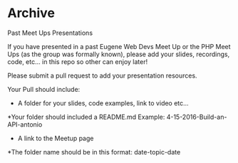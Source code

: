 # Archive
Past Meet Ups Presentations

If you have presented in a past Eugene Web Devs Meet Up or the PHP Meet Ups (as the group was formally known),
please add your slides, recordings, code, etc... in this repo so other can enjoy later!

Please submit a pull request to add your presentation resources.

Your Pull should include:

* A folder for your slides, code examples, link to video etc...

*Your folder should included a README.md
Example: 4-15-2016-Build-an-API-antonio

* A link to the Meetup page

*The folder name should be in this format: date-topic-date
